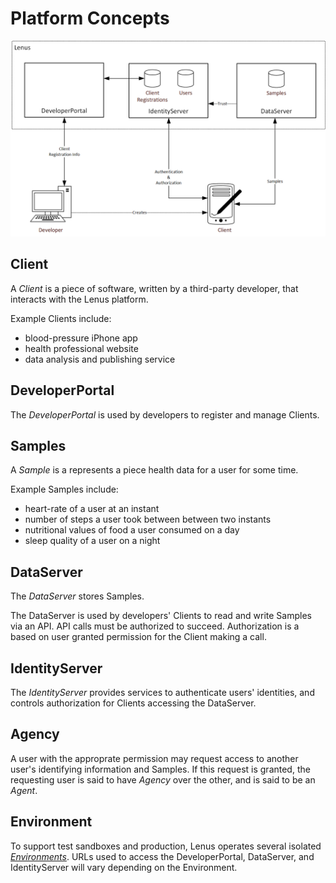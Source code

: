 # Platform Concepts

![](concepts.png?raw=true)

## Client

A _Client_ is a piece of software, written by a third-party developer, that interacts with the Lenus platform.

Example Clients include:

- blood-pressure iPhone app
- health professional website
- data analysis and publishing service

## DeveloperPortal

The _DeveloperPortal_ is used by developers to register and manage Clients.

## Samples

A _Sample_ is a represents a piece health data for a user for some time.

Example Samples include:

- heart-rate of a user at an instant
- number of steps a user took between between two instants
- nutritional values of food a user consumed on a day
- sleep quality of a user on a night

## DataServer

The _DataServer_ stores Samples.

The DataServer is used by developers' Clients to read and write Samples via an API. API calls must be authorized to succeed. Authorization is a based on user granted permission for the Client making a call.

## IdentityServer

The _IdentityServer_ provides services to authenticate users' identities, and controls authorization for Clients accessing the DataServer.

## Agency

A user with the approprate permission may request access to another user's identifying information and Samples. If this request is granted, the requesting user is said to have _Agency_ over the other, and is said to be an _Agent_.

## Environment

To support test sandboxes and production, Lenus operates several isolated [_Environments_](environment.md). URLs used to access the DeveloperPortal, DataServer, and IdentityServer will vary depending on the Environment.